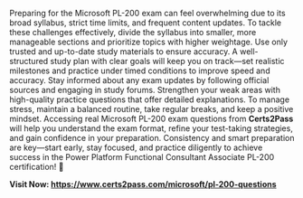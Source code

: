 <p data-end="1231" data-start="71">Preparing for the Microsoft PL-200 exam can feel overwhelming due to its broad syllabus, strict time limits, and frequent content updates. To tackle these challenges effectively, divide the syllabus into smaller, more manageable sections and prioritize topics with higher weightage. Use only trusted and up-to-date study materials to ensure accuracy. A well-structured study plan with clear goals will keep you on track—set realistic milestones and practice under timed conditions to improve speed and accuracy. Stay informed about any exam updates by following official sources and engaging in study forums. Strengthen your weak areas with high-quality practice questions that offer detailed explanations. To manage stress, maintain a balanced routine, take regular breaks, and keep a positive mindset. Accessing real Microsoft PL-200 exam questions from <strong>Certs2Pass</strong> will help you understand the exam format, refine your test-taking strategies, and gain confidence in your preparation. Consistency and smart preparation are key—start early, stay focused, and practice diligently to achieve success in the Power Platform Functional Consultant Associate PL-200 certification! 🚀</p>

<p data-end="1277" data-start="1233"><strong>Visit Now: <a href="https://www.certs2pass.com/microsoft/pl-200-questions">https://www.certs2pass.com/microsoft/pl-200-questions</a></strong></p>
